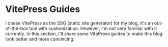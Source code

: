 # VitePress Guides

I chose VitePress as the SSG (static site generator) for my blog. It's an out-of-the-box tool with customization. However, I'm not very familiar with it currently. In this section, I'll share some VitePress guides to make this blog look better and more convincing.